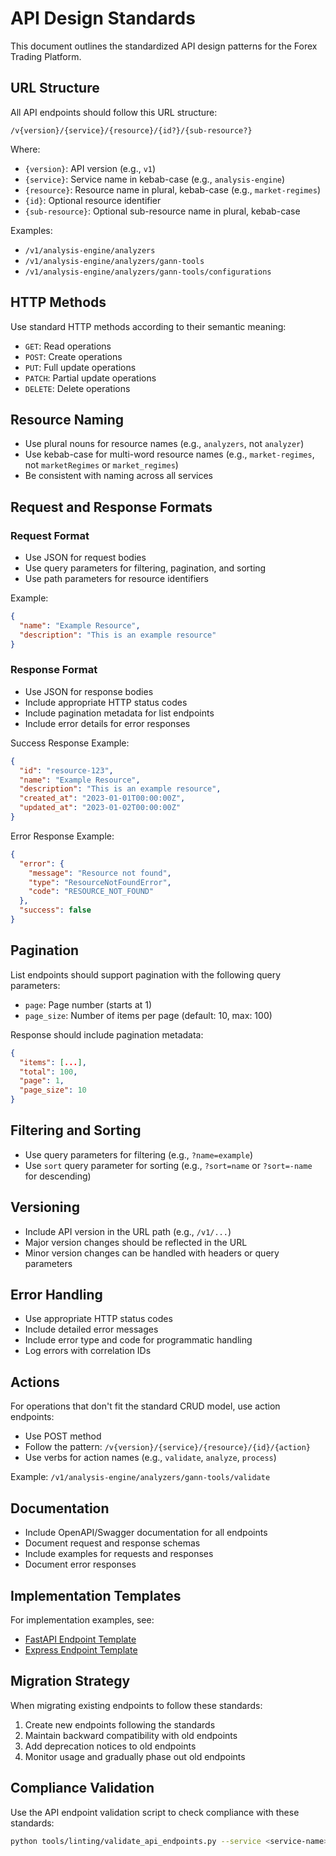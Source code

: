 # API Design Standards

This document outlines the standardized API design patterns for the Forex Trading Platform.

## URL Structure

All API endpoints should follow this URL structure:

```
/v{version}/{service}/{resource}/{id?}/{sub-resource?}
```

Where:
- `{version}`: API version (e.g., `v1`)
- `{service}`: Service name in kebab-case (e.g., `analysis-engine`)
- `{resource}`: Resource name in plural, kebab-case (e.g., `market-regimes`)
- `{id}`: Optional resource identifier
- `{sub-resource}`: Optional sub-resource name in plural, kebab-case

Examples:
- `/v1/analysis-engine/analyzers`
- `/v1/analysis-engine/analyzers/gann-tools`
- `/v1/analysis-engine/analyzers/gann-tools/configurations`

## HTTP Methods

Use standard HTTP methods according to their semantic meaning:

- `GET`: Read operations
- `POST`: Create operations
- `PUT`: Full update operations
- `PATCH`: Partial update operations
- `DELETE`: Delete operations

## Resource Naming

- Use plural nouns for resource names (e.g., `analyzers`, not `analyzer`)
- Use kebab-case for multi-word resource names (e.g., `market-regimes`, not `marketRegimes` or `market_regimes`)
- Be consistent with naming across all services

## Request and Response Formats

### Request Format

- Use JSON for request bodies
- Use query parameters for filtering, pagination, and sorting
- Use path parameters for resource identifiers

Example:
```json
{
  "name": "Example Resource",
  "description": "This is an example resource"
}
```

### Response Format

- Use JSON for response bodies
- Include appropriate HTTP status codes
- Include pagination metadata for list endpoints
- Include error details for error responses

Success Response Example:
```json
{
  "id": "resource-123",
  "name": "Example Resource",
  "description": "This is an example resource",
  "created_at": "2023-01-01T00:00:00Z",
  "updated_at": "2023-01-02T00:00:00Z"
}
```

Error Response Example:
```json
{
  "error": {
    "message": "Resource not found",
    "type": "ResourceNotFoundError",
    "code": "RESOURCE_NOT_FOUND"
  },
  "success": false
}
```

## Pagination

List endpoints should support pagination with the following query parameters:

- `page`: Page number (starts at 1)
- `page_size`: Number of items per page (default: 10, max: 100)

Response should include pagination metadata:

```json
{
  "items": [...],
  "total": 100,
  "page": 1,
  "page_size": 10
}
```

## Filtering and Sorting

- Use query parameters for filtering (e.g., `?name=example`)
- Use `sort` query parameter for sorting (e.g., `?sort=name` or `?sort=-name` for descending)

## Versioning

- Include API version in the URL path (e.g., `/v1/...`)
- Major version changes should be reflected in the URL
- Minor version changes can be handled with headers or query parameters

## Error Handling

- Use appropriate HTTP status codes
- Include detailed error messages
- Include error type and code for programmatic handling
- Log errors with correlation IDs

## Actions

For operations that don't fit the standard CRUD model, use action endpoints:

- Use POST method
- Follow the pattern: `/v{version}/{service}/{resource}/{id}/{action}`
- Use verbs for action names (e.g., `validate`, `analyze`, `process`)

Example: `/v1/analysis-engine/analyzers/gann-tools/validate`

## Documentation

- Include OpenAPI/Swagger documentation for all endpoints
- Document request and response schemas
- Include examples for requests and responses
- Document error responses

## Implementation Templates

For implementation examples, see:

- [FastAPI Endpoint Template](./fastapi_endpoint_template.py)
- [Express Endpoint Template](./express_endpoint_template.js)

## Migration Strategy

When migrating existing endpoints to follow these standards:

1. Create new endpoints following the standards
2. Maintain backward compatibility with old endpoints
3. Add deprecation notices to old endpoints
4. Monitor usage and gradually phase out old endpoints

## Compliance Validation

Use the API endpoint validation script to check compliance with these standards:

```bash
python tools/linting/validate_api_endpoints.py --service <service-name> --report
```